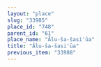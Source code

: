```yaml
---
layout: "place"
slug: "33985"
place_id: "748"
parent_id: "61"
place_name: "Ālu-ša-šasi'ūa"
title: "Ālu-ša-šasi'ūa"
previous_item: "33988"
---
```

